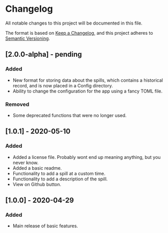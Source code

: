 ﻿# Changelog
All notable changes to this project will be documented in this file.

The format is based on [Keep a Changelog](https://keepachangelog.com/en/1.0.0/),
and this project adheres to [Semantic Versioning](https://semver.org/spec/v2.0.0.html).

## [2.0.0-alpha] - pending
### Added
- New format for storing data about the spills, which contains a historical record, and is now placed in a Config directory.
- Ability to change the configuration for the app using a fancy TOML file.

### Removed
- Some deprecated functions that were no longer used.

## [1.0.1] - 2020-05-10
### Added
- Added a license file.  Probably wont end up meaning anything, but you never know.
- Added a basic readme.
- Functionality to add a spill at a custom time.
- Functionality to add a description of the spill.
- View on Github button.

## [1.0.0] - 2020-04-29
### Added
- Main release of basic features.
